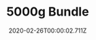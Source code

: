 ---
templateKey: blog-post
featuredpost: false
date: 2020-02-26T00:00:02.711Z
featuredimage: /img/5000g_Bundle.png
title: 5000g Bundle
description: Vault
count: 5000g
reward: Quality Fertilizer (30)
tags:
  - 5000g
  - bundles
  - Vault
---